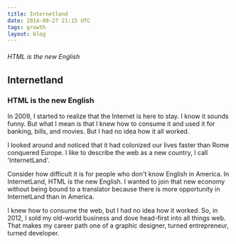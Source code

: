```yaml
---
title: Internetland
date: 2014-08-27 21:15 UTC
tags: growth
layout: blog
---
```

###### HTML is the new English

## Internetland

### HTML is the new English

In 2009, I started to realize that the Internet is here to stay. I know it sounds funny. But what I mean is that I knew how to consume it and used it for banking, bills, and movies. But I had no idea how it all worked. 

I looked around and noticed that it had colonized our lives faster than Rome conquered Europe. I like to describe the web as a new country, I call 'InternetLand'.

Consider how difficult it is for people who don't know English in America. In InternetLand, HTML is the new English. I wanted to join that new economy without being bound to a translator because there is more opportunity in InternetLand than in America.

I knew how to consume the web, but I had no idea how it worked. So, in 2012, I sold my old-world business and dove head-first into all things web. That makes my career path one of a graphic designer, turned entrepreneur, turned developer.
